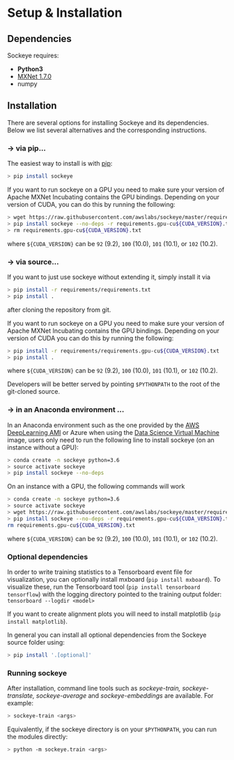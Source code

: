 # Setup & Installation

## Dependencies

Sockeye requires:
- **Python3**
- [MXNet 1.7.0](https://github.com/apache/incubator-mxnet/tree/1.7.0)
- numpy

## Installation

There are several options for installing Sockeye and its dependencies.
Below we list several alternatives and the corresponding instructions.

### → via pip...

The easiest way to install is with [pip](https://pypi.org):

```bash
> pip install sockeye
```

If you want to run sockeye on a GPU you need to make sure your version of Apache MXNet Incubating contains the GPU bindings.
Depending on your version of CUDA, you can do this by running the following:

```bash
> wget https://raw.githubusercontent.com/awslabs/sockeye/master/requirements/requirements.gpu-cu${CUDA_VERSION}.txt
> pip install sockeye --no-deps -r requirements.gpu-cu${CUDA_VERSION}.txt
> rm requirements.gpu-cu${CUDA_VERSION}.txt
```
where `${CUDA_VERSION}` can be `92` (9.2), `100` (10.0), `101` (10.1), or `102` (10.2).

### → via source...

If you want to just use sockeye without extending it, simply install it via
```bash
> pip install -r requirements/requirements.txt
> pip install .
```
after cloning the repository from git.

If you want to run sockeye on a GPU you need to make sure your version of Apache MXNet
Incubating contains the GPU bindings. Depending on your version of CUDA you can do this by
running the following:

```bash
> pip install -r requirements/requirements.gpu-cu${CUDA_VERSION}.txt
> pip install .
```
where `${CUDA_VERSION}` can be `92` (9.2), `100` (10.0), `101` (10.1), or `102` (10.2).

Developers will be better served by pointing `$PYTHONPATH` to the root of the git-cloned source.

### → in an Anaconda environment ...

In an Anaconda environment such as the one provided by the [AWS DeepLearning AMI](https://aws.amazon.com/amazon-ai/amis/) or Azure when using the [Data Science Virtual Machine](http://aka.ms/dsvm/discover) image, users only need to run the following line to install sockeye (on an instance without a GPU):

```bash
> conda create -n sockeye python=3.6
> source activate sockeye
> pip install sockeye --no-deps
```

On an instance with a GPU, the following commands will work

```bash
> conda create -n sockeye python=3.6
> source activate sockeye
> wget https://raw.githubusercontent.com/awslabs/sockeye/master/requirements/requirements.gpu-cu${CUDA_VERSION}.txt
> pip install sockeye --no-deps -r requirements.gpu-cu${CUDA_VERSION}.txt
rm requirements.gpu-cu${CUDA_VERSION}.txt
```
where `${CUDA_VERSION}` can be `92` (9.2), `100` (10.0), `101` (10.1), or `102` (10.2).

### Optional dependencies
In order to write training statistics to a Tensorboard event file for visualization, you can optionally install mxboard
 (````pip install mxboard````). To visualize these, run the Tensorboard tool (`pip install tensorboard tensorflow`) with
 the logging directory pointed to the training output folder: `tensorboard --logdir <model>`

If you want to create alignment plots you will need to install matplotlib (````pip install matplotlib````).

In general you can install all optional dependencies from the Sockeye source folder using:
```bash
> pip install '.[optional]'
```

### Running sockeye

After installation, command line tools such as *sockeye-train, sockeye-translate, sockeye-average* and *sockeye-embeddings* are available.
For example:

```bash
> sockeye-train <args>
```

Equivalently, if the sockeye directory is on your `$PYTHONPATH`, you can run the modules directly:

```bash
> python -m sockeye.train <args>
```
